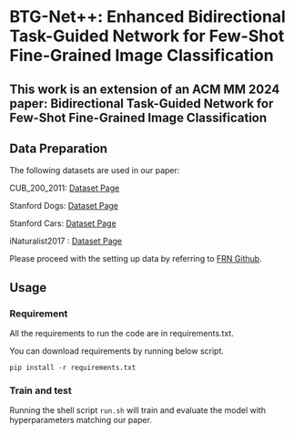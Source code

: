# BTG-Net++: Enhanced Bidirectional Task-Guided Network for Few-Shot Fine-Grained Image Classification

## This work is an extension of an ACM MM 2024 paper: Bidirectional Task-Guided Network for Few-Shot Fine-Grained Image Classification

## Data Preparation

The following datasets are used in our paper:

CUB_200_2011: [Dataset Page](http://www.vision.caltech.edu/visipedia/CUB-200-2011.html)

Stanford Dogs: [Dataset Page](http://vision.stanford.edu/aditya86/ImageNetDogs/)

Stanford Cars: [Dataset Page](http://ai.stanford.edu/~jkrause/cars/car_dataset.html)

iNaturalist2017 : [Dataset Page](https://github.com/visipedia/inat_comp/tree/master/2017)

Please proceed with the setting up data by referring to [FRN Github](http://github.com/Tsingularity/FRN#setting-up-data).



## Usage

### Requirement
All the requirements to run the code are in requirements.txt.

You can download requirements by running below script.
```
pip install -r requirements.txt
```

<!-- ### Dataset directory
Change the data_path in config.yml.
```
dataset_path: #your_dataset_directory
```
 -->

### Train and test
Running the shell script ```run.sh``` will train and evaluate the model with hyperparameters matching our paper.


